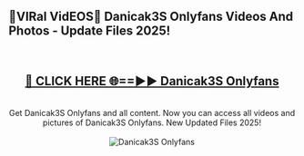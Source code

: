 <h2>🔴VIRal VidEOS🔴 Danicak3S Onlyfans Videos And Photos - Update Files 2025!</h2>
<br>
<div align="center">
<h2><a href="https://virallinks.top/odZfE0" rel="nofollow">🔴 CLICK HERE 🌐==►► Danicak3S Onlyfans</a></h2>
<br>
Get Danicak3S Onlyfans and all content. Now you can access all videos and pictures of Danicak3S Onlyfans. New Updated Files 2025!
<br>
<br>
<a href="https://virallinks.top/odZfE0" rel="nofollow" data-target="animated-image.originalLink"><img src="https://i.imgur.com/dJHk4Zq.gif)" alt="Danicak3S Onlyfans" style="max-width: 100%; display: inline-block;" data-target="animated-image.originalImage"></a>
</div>
<br>
